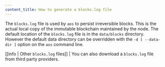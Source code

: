 ```yaml
---
content_title: How to generate a blocks.log file
---
```


The `blocks.log` file is used by `aos` to persist irreversible blocks. This is the actual local copy of the immutable blockchain maintained by the node. The default location of the `blocks.log` file is in the `data/blocks` directory. However the default data directory can be overridden with the `-d [ --data-dir ]` option on the `aos` command line.

[[info | Other `blocks.log` files]]
| You can also download a `blocks.log` file from third party providers.
